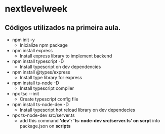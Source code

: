 # nextlevelweek

## Códigos utilizados na primeira aula.

* npm init -y
    * Inicialize npm package
* npm install express
    * Install express library to implement backend
* npm install typescript -D
    * Install typescript on dev dependencies
* npm install @types/express
    * Install type library for express
* npm install ts-node -D
    * Install typescript compiler
* npx tsc --init
    * Create typescript config file
* npm install ts-node-dev -D
    * Install typescript hot reload library on dev dependecies
* npx ts-node-dev src/server.ts
    * add this command **'dev': 'ts-node-dev src/server.ts' on scrpt** into package.json on **scripts**